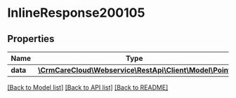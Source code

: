 # InlineResponse200105

## Properties
Name | Type | Description | Notes
------------ | ------------- | ------------- | -------------
**data** | [**\CrmCareCloud\Webservice\RestApi\Client\Model\Point**](Point.md) |  | [optional] 

[[Back to Model list]](../../README.md#documentation-for-models) [[Back to API list]](../../README.md#documentation-for-api-endpoints) [[Back to README]](../../README.md)

